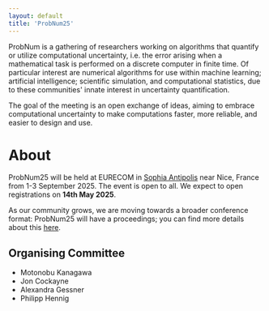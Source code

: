 ```yaml
---
layout: default
title: 'ProbNum25'
---
```


ProbNum is a gathering of researchers working on algorithms that quantify or utilize computational uncertainty, i.e. the error arising when a mathematical task is performed on a discrete computer in finite time. Of particular interest are numerical algorithms for use within machine learning; artificial intelligence; scientific simulation, and computational statistics, due to these communities' innate interest in uncertainty quantification. 

The goal of the meeting is an open exchange of ideas, aiming to embrace computational uncertainty to make computations faster, more reliable, and easier to design and use. 

# About

ProbNum25 will be held at EURECOM in [Sophia Antipolis](https://en.wikipedia.org/wiki/Sophia_Antipolis) near Nice, France from 1-3 September 2025.
The event is open to all. We expect to open registrations on **14th May 2025**.

As our community grows, we are moving towards a broader conference format: ProbNum25 will have a proceedings; you can find more details about this [here](/submissions.html).

## Organising Committee

- Motonobu Kanagawa
- Jon Cockayne
- Alexandra Gessner
- Philipp Hennig
